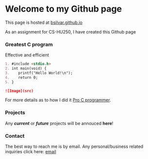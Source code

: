 # Welcome to my Github page

This page is hosted at [bsilvar.github.io](https://bsilvar.github.io/)

As an assignment for CS-HU250, I have created this Github page



### Greatest C program

Effective and efficient

```markdown
1. #include <stdio.h>
2. int main(void) {
3.    printf("Hello World!\n");
4.    return 0;
5. }

![Image](src)
```

For more details as to how I did it [Pro C programmer](https://www.google.com/).

### Projects

Any ***current*** or ***future*** projects will be annouced **here**!

### Contact

The best way to reach me is by email. Any personal/business related inquiries click here: [email](https://www.google.com/)
